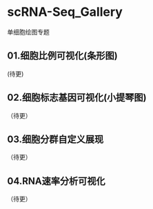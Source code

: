 # scRNA-Seq_Gallery
单细胞绘图专题
## 01.细胞比例可视化(条形图)
(待更)
## 02.细胞标志基因可视化(小提琴图)
（待更）
## 03.细胞分群自定义展现
（待更）
## 04.RNA速率分析可视化
（待更）
